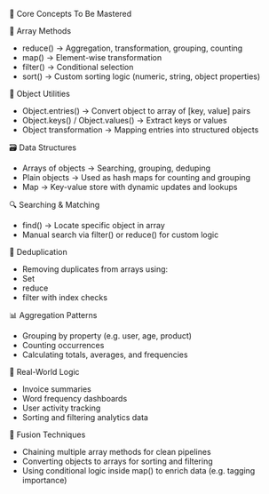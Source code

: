 🧠 Core Concepts To Be Mastered

🔁 Array Methods
- reduce() → Aggregation, transformation, grouping, counting
- map() → Element-wise transformation
- filter() → Conditional selection
- sort() → Custom sorting logic (numeric, string, object properties)

🧮 Object Utilities
- Object.entries() → Convert object to array of [key, value] pairs
- Object.keys() / Object.values() → Extract keys or values
- Object transformation → Mapping entries into structured objects

🗃️ Data Structures
- Arrays of objects → Searching, grouping, deduping
- Plain objects → Used as hash maps for counting and grouping
- Map → Key-value store with dynamic updates and lookups

🔍 Searching & Matching
- find() → Locate specific object in array
- Manual search via filter() or reduce() for custom logic

🧹 Deduplication
- Removing duplicates from arrays using:
- Set
- reduce
- filter with index checks

📊 Aggregation Patterns
- Grouping by property (e.g. user, age, product)
- Counting occurrences
- Calculating totals, averages, and frequencies

🧾 Real-World Logic
- Invoice summaries
- Word frequency dashboards
- User activity tracking
- Sorting and filtering analytics data

🧩 Fusion Techniques
- Chaining multiple array methods for clean pipelines
- Converting objects to arrays for sorting and filtering
- Using conditional logic inside map() to enrich data (e.g. tagging importance)
